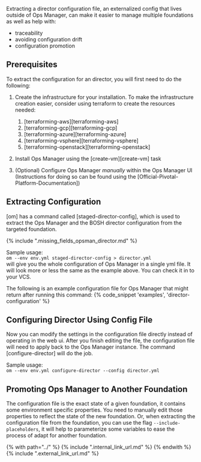 Extracting a director configuration file, an externalized config that lives outside of Ops Manager, can make it easier to manage multiple foundations as well as help with:

- traceability
- avoiding configuration drift
- configuration promotion


## Prerequisites
To extract the configuration for an director, you will first need to do the following:

1. Create the infrastructure for your installation. To make the infrastructure creation easier, consider using terraform to create the resources needed:

      1. [terraforming-aws][terraforming-aws]
      1. [terraforming-gcp][terraforming-gcp]
      1. [terraforming-azure][terraforming-azure]
      1. [terraforming-vsphere][terraforming-vsphere]
      1. [terraforming-openstack][terraforming-openstack]

1. Install Ops Manager using the [create-vm][create-vm] task

1. (Optional) Configure Ops Manager _manually_ within the Ops Manager UI (Instructions for doing so can be found
using the [Official-Pivotal-Platform-Documentation])


## Extracting Configuration
[om] has a command called [staged-director-config], which is used to extract
the Ops Manager and the BOSH director configuration from the targeted foundation.

{% include ".missing_fields_opsman_director.md" %}

Sample usage:  
`om --env env.yml staged-director-config > director.yml`  
will give you the whole configuration of Ops Manager in a single yml file.
It will look more or less the same as the example above. You can check it
in to your VCS.

The following is an example configuration file for Ops Manager that might return
after running this command:
{% code_snippet 'examples', 'director-configuration' %}

## Configuring Director Using Config File
Now you can modify the settings in the configuration file directly instead of
operating in the web ui. After you finish editing the file, the configuration
file will need to apply back to the Ops Manager instance. The command
[configure-director] will do the job.

Sample usage:  
`om --env env.yml configure-director --config director.yml`  


## Promoting Ops Manager to Another Foundation
The configuration file is the exact state of a given foundation, it contains
some environment specific properties. You need to manually edit those
properties to reflect the state of the new foundation. Or, when extracting
the configuration file from the foundation, you can use the flag
`--include-placeholders`, it will help to parameterize some variables to
ease the process of adapt for another foundation.



{% with path="../" %}
    {% include ".internal_link_url.md" %}
{% endwith %}
{% include ".external_link_url.md" %}
